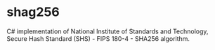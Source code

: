 # shag256

C# implementation of National Institute of Standards and Technology, Secure Hash Standard (SHS) - FIPS 180-4 - SHA256 algorithm.
